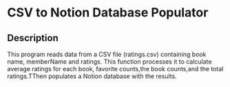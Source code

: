 # CSV to Notion Database Populator
## Description
This program reads data from a CSV file (ratings.csv) containing book name, memberName and ratings. This function processes it to calculate average ratings for each book, favorite counts,the book counts,and the total ratings.TThen populates a Notion database with the results. 
